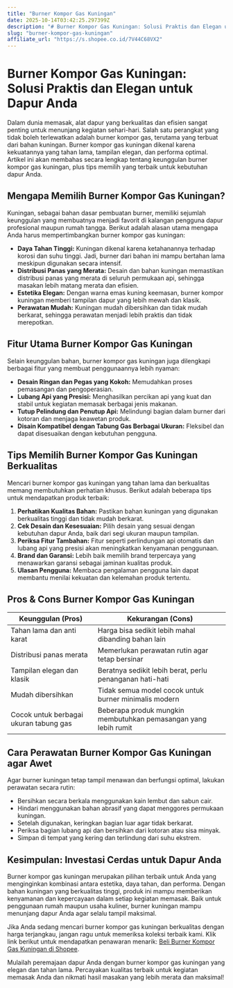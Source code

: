 ```yaml
---
title: "Burner Kompor Gas Kuningan"
date: 2025-10-14T03:42:25.297399Z
description: "# Burner Kompor Gas Kuningan: Solusi Praktis dan Elegan untuk Dapur Anda..."
slug: "burner-kompor-gas-kuningan"
affiliate_url: "https://s.shopee.co.id/7V44C68VX2"
---
```

# Burner Kompor Gas Kuningan: Solusi Praktis dan Elegan untuk Dapur Anda

Dalam dunia memasak, alat dapur yang berkualitas dan efisien sangat penting untuk menunjang kegiatan sehari-hari. Salah satu perangkat yang tidak boleh terlewatkan adalah burner kompor gas, terutama yang terbuat dari bahan kuningan. Burner kompor gas kuningan dikenal karena kekuatannya yang tahan lama, tampilan elegan, dan performa optimal. Artikel ini akan membahas secara lengkap tentang keunggulan burner kompor gas kuningan, plus tips memilih yang terbaik untuk kebutuhan dapur Anda.

## Mengapa Memilih Burner Kompor Gas Kuningan?

Kuningan, sebagai bahan dasar pembuatan burner, memiliki sejumlah keunggulan yang membuatnya menjadi favorit di kalangan pengguna dapur profesional maupun rumah tangga. Berikut adalah alasan utama mengapa Anda harus mempertimbangkan burner kompor gas kuningan:

- **Daya Tahan Tinggi:** Kuningan dikenal karena ketahanannya terhadap korosi dan suhu tinggi. Jadi, burner dari bahan ini mampu bertahan lama meskipun digunakan secara intensif.
- **Distribusi Panas yang Merata:** Desain dan bahan kuningan memastikan distribusi panas yang merata di seluruh permukaan api, sehingga masakan lebih matang merata dan efisien.
- **Estetika Elegan:** Dengan warna emas kuning keemasan, burner kompor kuningan memberi tampilan dapur yang lebih mewah dan klasik.
- **Perawatan Mudah:** Kuningan mudah dibersihkan dan tidak mudah berkarat, sehingga perawatan menjadi lebih praktis dan tidak merepotkan.

## Fitur Utama Burner Kompor Gas Kuningan

Selain keunggulan bahan, burner kompor gas kuningan juga dilengkapi berbagai fitur yang membuat penggunaannya lebih nyaman:

- **Desain Ringan dan Pegas yang Kokoh:** Memudahkan proses pemasangan dan pengoperasian.
- **Lubang Api yang Presisi:** Menghasilkan percikan api yang kuat dan stabil untuk kegiatan memasak berbagai jenis makanan.
- **Tutup Pelindung dan Penutup Api:** Melindungi bagian dalam burner dari kotoran dan menjaga keawetan produk.
- **Disain Kompatibel dengan Tabung Gas Berbagai Ukuran:** Fleksibel dan dapat disesuaikan dengan kebutuhan pengguna.

## Tips Memilih Burner Kompor Gas Kuningan Berkualitas

Mencari burner kompor gas kuningan yang tahan lama dan berkualitas memang membutuhkan perhatian khusus. Berikut adalah beberapa tips untuk mendapatkan produk terbaik:

1. **Perhatikan Kualitas Bahan:** Pastikan bahan kuningan yang digunakan berkualitas tinggi dan tidak mudah berkarat.
2. **Cek Desain dan Kesesuaian:** Pilih desain yang sesuai dengan kebutuhan dapur Anda, baik dari segi ukuran maupun tampilan.
3. **Periksa Fitur Tambahan:** Fitur seperti perlindungan api otomatis dan lubang api yang presisi akan meningkatkan kenyamanan penggunaan.
4. **Brand dan Garansi:** Lebih baik memilih brand terpercaya yang menawarkan garansi sebagai jaminan kualitas produk.
5. **Ulasan Pengguna:** Membaca pengalaman pengguna lain dapat membantu menilai kekuatan dan kelemahan produk tertentu.

## Pros & Cons Burner Kompor Gas Kuningan

| Keunggulan (Pros)                                | Kekurangan (Cons)                              |
|--------------------------------------------------|------------------------------------------------|
| Tahan lama dan anti karat                        | Harga bisa sedikit lebih mahal dibanding bahan lain |
| Distribusi panas merata                          | Memerlukan perawatan rutin agar tetap bersinar |
| Tampilan elegan dan klasik                      | Beratnya sedikit lebih berat, perlu penanganan hati-hati |
| Mudah dibersihkan                              | Tidak semua model cocok untuk burner minimalis modern |
| Cocok untuk berbagai ukuran tabung gas         | Beberapa produk mungkin membutuhkan pemasangan yang lebih rumit |

## Cara Perawatan Burner Kompor Gas Kuningan agar Awet

Agar burner kuningan tetap tampil menawan dan berfungsi optimal, lakukan perawatan secara rutin:

- Bersihkan secara berkala menggunakan kain lembut dan sabun cair.
- Hindari menggunakan bahan abrasif yang dapat menggores permukaan kuningan.
- Setelah digunakan, keringkan bagian luar agar tidak berkarat.
- Periksa bagian lubang api dan bersihkan dari kotoran atau sisa minyak.
- Simpan di tempat yang kering dan terlindung dari suhu ekstrem.

## Kesimpulan: Investasi Cerdas untuk Dapur Anda

Burner kompor gas kuningan merupakan pilihan terbaik untuk Anda yang menginginkan kombinasi antara estetika, daya tahan, dan performa. Dengan bahan kuningan yang berkualitas tinggi, produk ini mampu memberikan kenyamanan dan kepercayaan dalam setiap kegiatan memasak. Baik untuk penggunaan rumah maupun usaha kuliner, burner kuningan mampu menunjang dapur Anda agar selalu tampil maksimal.

Jika Anda sedang mencari burner kompor gas kuningan berkualitas dengan harga terjangkau, jangan ragu untuk memeriksa koleksi terbaik kami. Klik link berikut untuk mendapatkan penawaran menarik: [Beli Burner Kompor Gas Kuningan di Shopee](https://s.shopee.co.id/7V44C68VX2).

Mulailah peremajaan dapur Anda dengan burner kompor gas kuningan yang elegan dan tahan lama. Percayakan kualitas terbaik untuk kegiatan memasak Anda dan nikmati hasil masakan yang lebih merata dan maksimal!